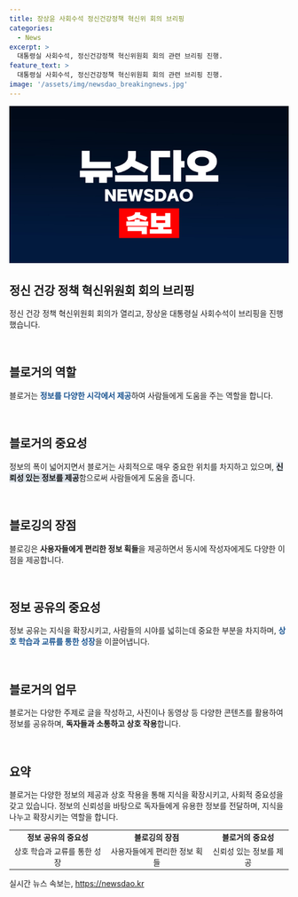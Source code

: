 ```yaml
---
title: 장상윤 사회수석 정신건강정책 혁신위 회의 브리핑
categories:
  - News
excerpt: >
  대통령실 사회수석, 정신건강정책 혁신위원회 회의 관련 브리핑 진행.
feature_text: >
  대통령실 사회수석, 정신건강정책 혁신위원회 회의 관련 브리핑 진행.
image: '/assets/img/newsdao_breakingnews.jpg'
---
```


<p><img src="/assets/img/newsdao_breakingnews.jpg" alt="pcversion 속보" /></p>

<h2 data-ke-size="size26">정신 건강 정책 혁신위원회 회의 브리핑</h2>

<p>정신 건강 정책 혁신위원회 회의가 열리고, 장상윤 대통령실 사회수석이 브리핑을 진행했습니다. </p>

<p data-ke-size="size16">&nbsp;</p>

<h2 data-ke-size="size26">블로거의 역할</h2>

<p>블로거는 <b><span style="color: #1a5490;">정보를 다양한 시각에서 제공</span></b>하여 사람들에게 도움을 주는 역할을 합니다. </p>

<p data-ke-size="size16">&nbsp;</p>

<h2 data-ke-size="size26">블로거의 중요성</h2>

<p>정보의 폭이 넓어지면서 블로거는 사회적으로 매우 중요한 위치를 차지하고 있으며, <b><span style="background-color: #21538527;">신뢰성 있는 정보를 제공</span></b>함으로써 사람들에게 도움을 줍니다.</p>

<p data-ke-size="size16">&nbsp;</p>

<h2 data-ke-size="size26">블로깅의 장점</h2>

<p>블로깅은 <b>사용자들에게 편리한 정보 획들</b>을 제공하면서 동시에 작성자에게도 다양한 이점을 제공합니다.</p>

<p data-ke-size="size16">&nbsp;</p>

<h2 data-ke-size="size26">정보 공유의 중요성</h2>

<p>정보 공유는 지식을 확장시키고, 사람들의 시야를 넓히는데 중요한 부분을 차지하며, <b><span style="color: #1a5490;">상호 학습과 교류를 통한 성장</span></b>을 이끌어냅니다.</p>

<p data-ke-size="size16">&nbsp;</p>

<h2 data-ke-size="size26">블로거의 업무</h2>

<p>블로거는 다양한 주제로 글을 작성하고, 사진이나 동영상 등 다양한 콘텐츠를 활용하여 정보를 공유하며, <b>독자들과 소통하고 상호 작용</b>합니다.</p>

<p data-ke-size="size16">&nbsp;</p>

<h2 data-ke-size="size26">요약</h2>

<p>블로거는 다양한 정보의 제공과 상호 작용을 통해 지식을 확장시키고, 사회적 중요성을 갖고 있습니다. 정보의 신뢰성을 바탕으로 독자들에게 유용한 정보를 전달하며, 지식을 나누고 확장시키는 역할을 합니다.</p>

<table>
    <tbody>
        <tr>
            <td style="text-align: center; height: 17px;"><b>정보 공유의 중요성</b></td>
            <td style="text-align: center; height: 17px;"><b>블로깅의 장점</b></td>
            <td style="text-align: center; height: 17px;"><b>블로거의 중요성</b></td>
        </tr>
        <tr>
            <td style="text-align: center; height: 17px;">상호 학습과 교류를 통한 성장</td>
            <td style="text-align: center; height: 17px;">사용자들에게 편리한 정보 획들</td>
            <td style="text-align: center; height: 17px;">신뢰성 있는 정보를 제공</td>
        </tr>
    </tbody>
</table>
실시간 뉴스 속보는, <a href="https://newsdao.kr" rel="dofollow">https://newsdao.kr</a>


